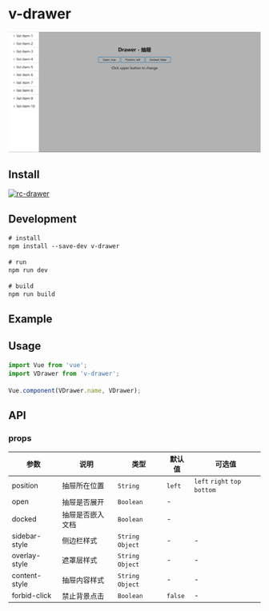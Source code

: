 # v-drawer

![demo](assets/sheet.jpg)

## Install

[![rc-drawer](https://nodei.co/npm/rc-drawer.png)](https://npmjs.org/package/rc-drawer)

## Development

```
# install
npm install --save-dev v-drawer

# run
npm run dev

# build
npm run build
```

## Example



## Usage

```js
import Vue from 'vue';
import VDrawer from 'v-drawer';

Vue.component(VDrawer.name, VDrawer);
```

## API

### props

| 参数 | 说明 | 类型 | 默认值 | 可选值 |
|-----------|-----------|-----------|-------------|-------------|
| position | 抽屉所在位置 | `String` | `left` | `left` `right` `top` `bottom` |
| open | 抽屉是否展开 | `Boolean` | - |
| docked | 抽屉是否嵌入文档 | `Boolean` | - |
| sidebar-style | 侧边栏样式 | `String` `Object` | - | - |
| overlay-style | 遮罩层样式 | `String` `Object`| - | - |
| content-style | 抽屉内容样式 | `String` `Object`| - | - |
| forbid-click | 禁止背景点击 | `Boolean` | `false` | - |
